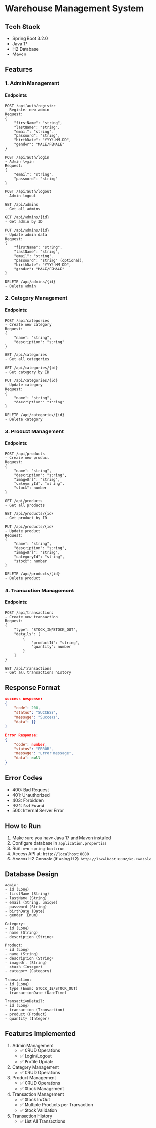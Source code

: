 # Warehouse Management System

## Tech Stack
- Spring Boot 3.2.0
- Java 17
- H2 Database
- Maven

## Features

### 1. Admin Management
#### Endpoints:
```
POST /api/auth/register
- Register new admin
Request:
{
    "firstName": "string",
    "lastName": "string",
    "email": "string",
    "password": "string",
    "birthDate": "YYYY-MM-DD",
    "gender": "MALE/FEMALE"
}

POST /api/auth/login
- Admin login
Request:
{
    "email": "string",
    "password": "string"
}

POST /api/auth/logout
- Admin logout

GET /api/admins
- Get all admins

GET /api/admins/{id}
- Get admin by ID

PUT /api/admins/{id}
- Update admin data
Request:
{
    "firstName": "string",
    "lastName": "string",
    "email": "string",
    "password": "string" (optional),
    "birthDate": "YYYY-MM-DD",
    "gender": "MALE/FEMALE"
}

DELETE /api/admins/{id}
- Delete admin
```

### 2. Category Management
#### Endpoints:
```
POST /api/categories
- Create new category
Request:
{
    "name": "string",
    "description": "string"
}

GET /api/categories
- Get all categories

GET /api/categories/{id}
- Get category by ID

PUT /api/categories/{id}
- Update category
Request:
{
    "name": "string",
    "description": "string"
}

DELETE /api/categories/{id}
- Delete category
```

### 3. Product Management
#### Endpoints:
```
POST /api/products
- Create new product
Request:
{
    "name": "string",
    "description": "string",
    "imageUrl": "string",
    "categoryId": "string",
    "stock": number
}

GET /api/products
- Get all products

GET /api/products/{id}
- Get product by ID

PUT /api/products/{id}
- Update product
Request:
{
    "name": "string",
    "description": "string",
    "imageUrl": "string",
    "categoryId": "string",
    "stock": number
}

DELETE /api/products/{id}
- Delete product
```

### 4. Transaction Management
#### Endpoints:
```
POST /api/transactions
- Create new transaction
Request:
{
    "type": "STOCK_IN/STOCK_OUT",
    "details": [
        {
            "productId": "string",
            "quantity": number
        }
    ]
}

GET /api/transactions
- Get all transactions history
```

## Response Format
```json
Success Response:
{
    "code": 200,
    "status": "SUCCESS",
    "message": "Success",
    "data": {}
}

Error Response:
{
    "code": number,
    "status": "ERROR",
    "message": "Error message",
    "data": null
}
```

## Error Codes
- 400: Bad Request
- 401: Unauthorized
- 403: Forbidden
- 404: Not Found
- 500: Internal Server Error

## How to Run
1. Make sure you have Java 17 and Maven installed
2. Configure database in `application.properties`
3. Run: `mvn spring-boot:run`
4. Access API at: `http://localhost:8080`
5. Access H2 Console (if using H2): `http://localhost:8082/h2-console`

## Database Design
```
Admin:
- id (Long)
- firstName (String)
- lastName (String)
- email (String, unique)
- password (String)
- birthDate (Date)
- gender (Enum)

Category:
- id (Long)
- name (String)
- description (String)

Product:
- id (Long)
- name (String)
- description (String)
- imageUrl (String)
- stock (Integer)
- category (Category)

Transaction:
- id (Long)
- type (Enum: STOCK_IN/STOCK_OUT)
- transactionDate (DateTime)

TransactionDetail:
- id (Long)
- transaction (Transaction)
- product (Product)
- quantity (Integer)
```

## Features Implemented
1. Admin Management
    - ✅ CRUD Operations
    - ✅ Login/Logout
    - ✅ Profile Update
2. Category Management
    - ✅ CRUD Operations
3. Product Management
    - ✅ CRUD Operations
    - ✅ Stock Management
4. Transaction Management
    - ✅ Stock In/Out
    - ✅ Multiple Products per Transaction
    - ✅ Stock Validation
5. Transaction History
    - ✅ List All Transactions